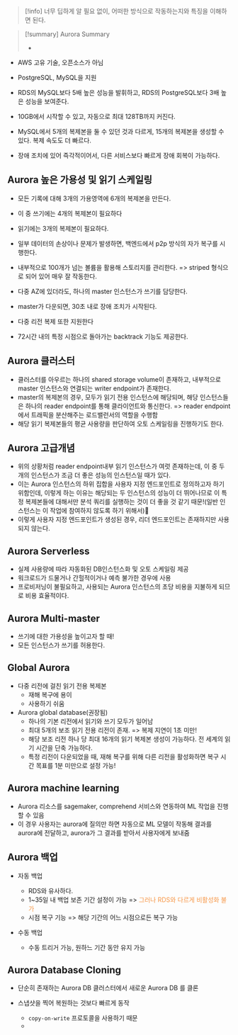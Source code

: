 >[!info] 너무 딥하게 알 필요 없이, 어떠한 방식으로 작동하는지와 특징을 이해하면 된다.

>[!summary] Aurora Summary
>
>- 

- AWS 고유 기술, 오픈소스가 아님
- PostgreSQL, MySQL을 지원
- RDS의 MySQL보다 5배 높은 성능을 발휘하고, RDS의 PostgreSQL보다 3배 높은 성능을 보여준다.

- 10GB에서 시작할 수 있고, 자동으로 최대 128TB까지 커진다.
- MySQL에서 5개의 복제본을 둘 수 있던 것과 다르게, 15개의 복제본을 생성할 수 있다. 복제 속도도 더 빠르다.
- 장애 조치에 있어 즉각적이어서, 다른 서비스보다 빠르게 장애 회복이 가능하다.

## Aurora 높은 가용성 및 읽기 스케일링


- 모든 기록에 대해 3개의 가용영역에 6개의 복제본을 만든다.
- 이 중 쓰기에는 4개의 복제본이 필요하다
- 읽기에는 3개의 복제본이 필요하다.

- 일부 데이터의 손상이나 문제가 발생하면, 백엔드에서 p2p 방식의 자가 복구를 시행한다.
- 내부적으로 100개가 넘는 볼륨을 활용해 스토리지를 관리한다. => striped 형식으로 되어 있어 매우 잘 작동한다.

- 다중 AZ에 있더라도, 하나의 master 인스턴스가 쓰기를 담당한다.
- master가 다운되면, 30초 내로 장애 조치가 시작된다.
- 다중 리전 복제 또한 지원한다
- 72시간 내의 특정 시점으로 돌아가는 backtrack 기능도 제공한다.


## Aurora 클러스터

- 클러스터를 아우르는 하나의 shared storage volume이 존재하고, 내부적으로 master 인스턴스와 연결되는 writer endpoint가 존재한다.
- master의 복제본의 경우, 모두가 읽기 전용 인스턴스에 해당되며, 해당 인스턴스들은 하나의 reader endpoint를 통해 클라이언트와 통신한다. => reader endpoint에서 트래픽을 분산해주는 로드밸런서의 역할을 수행함
- 해당 읽기 복제본들의 평균 사용량을 판단하여 오토 스케일링을 진행하기도 한다.

## Aurora 고급개념


- 위의 상황처럼 reader endpoint내부 읽기 인스턴스가 여럿 존재하는데, 이 중 두 개의 인스턴스가 조금 더 좋은 성능의 인스턴스일 때가 있다.
- 이는 Aurora 인스턴스의 하위 집합을 사용자 지정 엔드포인트로 정의하고자 하기 위함인데, 이렇게 하는 이유는 해당되는 두 인스턴스의 성능이 더 뛰어나므로 이 특정 복제본들에 대해서만 분석 쿼리를 실행하는 것이 더 좋을 것  같기 때문!(일반 인스턴스는 이 작업에 참여하지 않도록 하기 위해서)
- 이렇게 사용자 지정 엔드포인트가 생성된 경우, 리더 엔드포인트는 존재하지만 사용되지 않는다.

## Aurora Serverless

- 실제 사용량에 따라 자동화된 DB인스턴스화 및 오토 스케일링 제공
- 워크로드가 드물거나 간헐적이거나 예측 불가한 경우에 사용
- 프로비저닝이 불필요하고, 사용되는 Aurora 인스턴스의 초당 비용을 지불하게 되므로 비용 효율적이다.


## Aurora Multi-master

- 쓰기에 대한 가용성을 높이고자 할 때!
- 모든 인스턴스가 쓰기를 허용한다.

## Global Aurora

- 다중 리전에 걸친 읽기 전용 복제본
	- 재해 복구에 용이
	- 사용하기 쉬움
- Aurora global database(권장됨)
	- 하나의 기본 리전에서 읽기와 쓰기 모두가 일어남
	- 최대 5개의 보조 읽기 전용 리전이 존재. => 복제 지연이 1초 미만!
	- 해당 보조 리전 하나 당 최대 16개의 읽기 복제본 생성이 가능하다. 전 세계의 읽기 시간을 단축 가능하다.
	- 특정 리전이 다운되었을 때, 재해 복구를 위해 다른 리전을 활성화하면 복구 시간 목표를 1분 미만으로 설정 가능!

## Aurora machine learning

- Aurora 리소스를 sagemaker, comprehend 서비스와 연동하여 ML 작업을 진행할 수 있음
- 이 경우 사용자는 aurora에 질의만 하면 자동으로 ML 모델이 작동해 결과를 aurora에 전달하고, aurora가 그 결과를 받아서 사용자에게 보내줌

## Aurora 백업


- 자동 백업
	- RDS와 유사하다.
	- 1~35일 내 백업 보존 기간 설정이 가능 => <font color="#f79646">그러나 RDS와 다르게 비활성화 불가</font>
	- 시점 복구 기능 => 해당 기간의 어느 시점으로든 복구 가능

- 수동 백업
	- 수동 트리거 가능, 원하느 기간 동안 유지 가능


## Aurora Database Cloning

- 단순히 존재하는 Aurora DB 클러스터에서 새로운 Aurora DB 를 클론
  
- 스냅샷을 찍어 복원하는 것보다 빠르게 동작
	- `copy-on-write` 프로토콜을 사용하기 때문
	- 